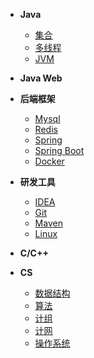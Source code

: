 - **Java**
	- [集合](java/collection/_sidebar.md)
	- [多线程](java/concurrent/_sidebar.md)
	- [JVM](java/jvm/_sidebar.md)


- **Java Web**


- **后端框架**
	- [Mysql](ing.md)
	- [Redis](ing.md)
	- [Spring](spring/anno/_sidebar.md)
	- [Spring Boot](ing.md)
	- [Docker](ing.md)


- **研发工具**
	- [IDEA](ing.md)
	- [Git](ing.md)
	- [Maven](ing.md)
	- [Linux](ing.md)


- **C/C++**


- **CS**
	- [数据结构](ing.md)
	- [算法](ing.md)
	- [计组](ing.md)
	- [计网](ing.md)
	- [操作系统](ing.md)